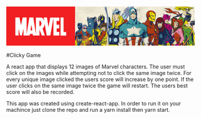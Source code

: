 
![Alt text](/public/images/marvel.jpg?raw=true "Title")

#Clicky Game

A react app that displays 12 images of Marvel characters. The user must click on the images while attempting not to click the same image twice. For every unique image clicked the users score will increase by one point. If the user clicks on the same image twice the game will restart. The users best score will also be recorded. 


This app was created using create-react-app. In order to run it on your machince just clone the repo and run a yarn install then yarn start. 




